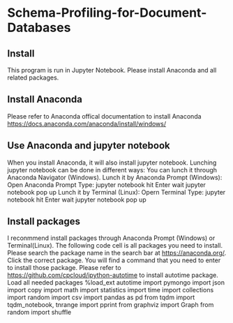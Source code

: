# Schema-Profiling-for-Document-Databases

## Install
This program is run in Jupyter Notebook. Please install Anaconda and all related packages. 

## Install Anaconda
Please refer to Anaconda offical documentation to install Anaconda https://docs.anaconda.com/anaconda/install/windows/

## Use Anaconda and jupyter notebook

When you install Anaconda, it will also install jupyter notebook. Lunching jupyter notebook can be done in different ways:
You can lunch it through Anaconda Navigator (Windows).
Lunch it by Anaconda Prompt (Windows):
Open Anaconda Prompt
Type: jupyter notebook
hit Enter
wait jupyter notebook pop up
Lunch it by Terminal (Linux):
Opern Terminal
Type: jupyter notebook
hit Enter
wait jupyter notebook pop up

## Install packages

I reconmmend install packages through Anaconda Prompt (Windows) or Terminal(Linux). The following code cell is all packages you need to install. Please search the package name in the search bar at https://anaconda.org/. Click the correct package. You will find a command that you need to enter to install those package. Please refer to https://github.com/cpcloud/ipython-autotime to install autotime package.
Load all needed packages
%load_ext autotime
import pymongo
import json
import copy
import math
import statistics
import time
import collections
import random 
import csv
import pandas as pd
from tqdm import tqdm_notebook, tnrange
import pprint
from graphviz import Graph
from random import shuffle
